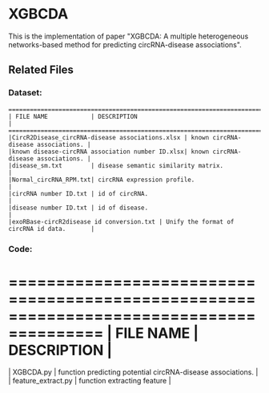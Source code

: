 # XGBCDA
This is the implementation of paper "XGBCDA: A multiple heterogeneous networks-based method for predicting circRNA-disease associations".

## Related Files

### Dataset:

```
========================================================================================
| FILE NAME            | DESCRIPTION                                                   |
========================================================================================
|CircR2Disease_circRNA-disease associations.xlsx | known circRNA-disease associations. |
|known disease-circRNA association number ID.xlsx| known circRNA-disease associations. |
|disease_sm.txt        | disease semantic similarity matrix.                           |
|Normal_circRNA_RPM.txt| circRNA expression profile.                                   |
|circRNA number ID.txt | id of circRNA.                                                |
|disease number ID.txt | id of disease.                                                |
|exoRBase-circR2disease id conversion.txt | Unify the format of circRNA id data.       |
```
### Code:
========================================================================================
| FILE NAME       | DESCRIPTION                                                        |
========================================================================================
| XGBCDA.py       | function predicting potential circRNA-disease associations.        |
| feature_extract.py  | function extracting feature                                    |
```
